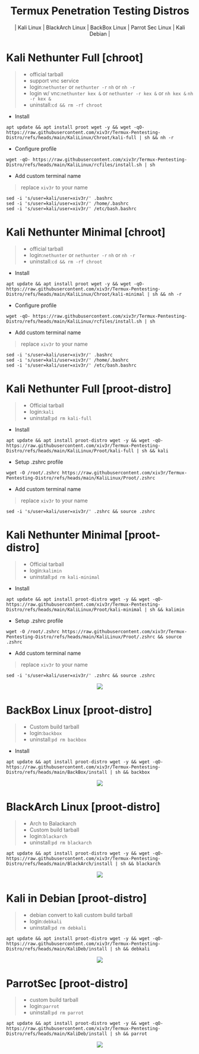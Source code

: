 <div align="center">
  
# Termux Penetration Testing Distros
| Kali Linux | BlackArch Linux | BackBox Linux | Parrot Sec Linux | Kali Debian |
</div>

# Kali Nethunter Full [chroot]
> - official tarball
> - support vnc service
> - login:`nethunter` or `nethunter -r` `nh` or `nh -r`
> - login w/ vnc:`nethunter kex &` or `nethunter -r kex &` or `nh kex &` `nh -r kex &`
> - uninstall:`cd && rm -rf chroot`
- Install
```
apt update && apt install proot wget -y && wget -qO- https://raw.githubusercontent.com/xiv3r/Termux-Pentesting-Distro/refs/heads/main/KaliLinux/Chroot/kali-full | sh && nh -r
```
- Configure profile
```
wget -qO- https://raw.githubusercontent.com/xiv3r/Termux-Pentesting-Distro/refs/heads/main/KaliLinux/rcfiles/install.sh | sh
```
- Add custom terminal name
> replace `xiv3r` to your name
```
sed -i 's/user=kali/user=xiv3r/' .bashrc
sed -i 's/user=kali/user=xiv3r/' /home/.bashrc
sed -i 's/user=kali/user=xiv3r/' /etc/bash.bashrc
```


# Kali Nethunter Minimal [chroot]
> - official tarball
> - login:`nethunter` or `nethunter -r` `nh` or `nh -r`
> - uninstall:`cd && rm -rf chroot`
- Install
```
apt update && apt install proot wget -y && wget -qO- https://raw.githubusercontent.com/xiv3r/Termux-Pentesting-Distro/refs/heads/main/KaliLinux/Chroot/kali-minimal | sh && nh -r
```
- Configure profile
```
wget -qO- https://raw.githubusercontent.com/xiv3r/Termux-Pentesting-Distro/refs/heads/main/KaliLinux/rcfiles/install.sh | sh
```
- Add custom terminal name
> replace `xiv3r` to your name
```
sed -i 's/user=kali/user=xiv3r/' .bashrc
sed -i 's/user=kali/user=xiv3r/' /home/.bashrc
sed -i 's/user=kali/user=xiv3r/' /etc/bash.bashrc
```

# Kali Nethunter Full [proot-distro]
> - Official tarball
> - login:`kali`
> - uninstall:`pd rm kali-full`
- Install
```
apt update && apt install proot-distro wget -y && wget -qO- https://raw.githubusercontent.com/xiv3r/Termux-Pentesting-Distro/refs/heads/main/KaliLinux/Proot/kali-full | sh && kali
```
- Setup .zshrc profile
```
wget -O /root/.zshrc https://raw.githubusercontent.com/xiv3r/Termux-Pentesting-Distro/refs/heads/main/KaliLinux/Proot/.zshrc
```
- Add custom terminal name
> replace `xiv3r` to your name
```
sed -i 's/user=kali/user=xiv3r/' .zshrc && source .zshrc
```
# Kali Nethunter Minimal [proot-distro]
> - Official tarball
> - login:`kalimin`
> - uninstall:`pd rm kali-minimal`
- Install
```
apt update && apt install proot-distro wget -y && wget -qO- https://raw.githubusercontent.com/xiv3r/Termux-Pentesting-Distro/refs/heads/main/KaliLinux/Proot/kali-minimal | sh && kalimin
```
- Setup .zshrc profile
```
wget -O /root/.zshrc https://raw.githubusercontent.com/xiv3r/Termux-Pentesting-Distro/refs/heads/main/KaliLinux/Proot/.zshrc && source .zshrc
```
- Add custom terminal name
> replace `xiv3r` to your name
```
sed -i 's/user=kali/user=xiv3r/' .zshrc && source .zshrc
```
<div align="center">
<img src="https://github.com/xiv3r/Termux-Pentesting-Distro/blob/main/KaliLinux/Proot/kali-proot.png">
</div>

# BackBox Linux [proot-distro]
> - Custom build tarball
> - login:`backbox`
> - uninstall:`pd rm backbox`
- Install
```
apt update && apt install proot-distro wget -y && wget -qO- https://raw.githubusercontent.com/xiv3r/Termux-Pentesting-Distro/refs/heads/main/BackBox/install | sh && backbox
```
<div align="center">
<img src="https://github.com/xiv3r/Termux-Pentesting-Distro/blob/main/BackBox/backbox.png">
</div>

# BlackArch Linux [proot-distro]
> - Arch to Balackarch
> - Custom build tarball
> - login:`blackarch`
> - uninstall:`pd rm blackarch`
```
apt update && apt install proot-distro wget -y && wget -qO- https://raw.githubusercontent.com/xiv3r/Termux-Pentesting-Distro/refs/heads/main/BlackArch/install | sh && blackarch
```
<div align="center">
<img src="https://github.com/xiv3r/Termux-Pentesting-Distro/blob/main/BlackArch/blackarch.png">
</div>


# Kali in Debian [proot-distro]
> - debian convert to kali custom build tarball
> - login:`debkali`
> - uninstall:`pd rm debkali`
```
apt update && apt install proot-distro wget -y && wget -qO- https://raw.githubusercontent.com/xiv3r/Termux-Pentesting-Distro/refs/heads/main/KaliDeb/install | sh && debkali
```
<div align="center">
<img src="https://github.com/xiv3r/Termux-Pentesting-Distro/blob/main/KaliDeb/debkali.png">
</div>


# ParrotSec [proot-distro]
> - custom build tarball
> - login:`parrot`
> - uninstall:`pd rm parrot`
```
apt update && apt install proot-distro wget -y && wget -qO- https://raw.githubusercontent.com/xiv3r/Termux-Pentesting-Distro/refs/heads/main/KaliDeb/install | sh && parrot
```
<div align="center">
<img src="https://github.com/xiv3r/Termux-Pentesting-Distro/blob/main/ParrotSec/parrot.png">
</div>
